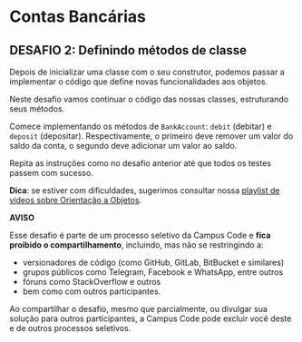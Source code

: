 # Contas Bancárias

## DESAFIO 2: Definindo métodos de classe

Depois de inicializar uma classe com o seu construtor, podemos passar a
implementar o código que define novas funcionalidades aos objetos.

Neste desafio vamos continuar o código das nossas classes, estruturando seus
métodos.

Comece implementando os métodos de `BankAccount`: `debit` (debitar) e
`deposit` (depositar). Respectivamente, o primeiro deve remover um valor do
saldo da conta, o segundo deve adicionar um valor ao saldo.

Repita as instruções como no desafio anterior até que todos os testes passem com
sucesso.

**Dica**: se estiver com dificuldades, sugerimos consultar nossa [playlist de
vídeos sobre Orientação a Objetos](https://vimeo.com/showcase/orientacao-a-objetos-ruby).

**AVISO**

Esse desafio é parte de um processo seletivo da Campus Code e **fica proibido o
compartilhamento**, incluindo, mas não se restringindo a:

- versionadores de código (como GitHub, GitLab, BitBucket e similares)
- grupos públicos como Telegram, Facebook e WhatsApp, entre outros 
- fóruns como StackOverflow e outros
- bem como com outros participantes. 

Ao compartilhar o desafio, mesmo que parcialmente, ou divulgar sua solução para
outros participantes, a Campus Code pode excluir você deste e de outros
processos seletivos.
